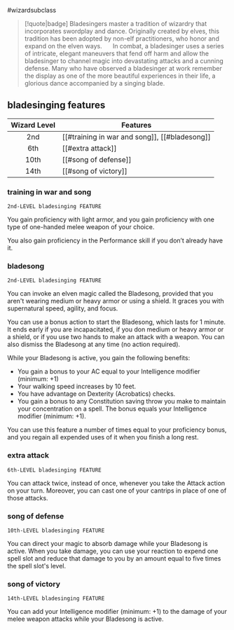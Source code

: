 #wizardsubclass

> [!quote|badge] 
> Bladesingers master a tradition of wizardry that incorporates swordplay and dance. Originally created by elves, this tradition has been adopted by non-elf practitioners, who honor and expand on the elven ways.
$\quad$ 
In combat, a bladesinger uses a series of intricate, elegant maneuvers that fend off harm and allow the bladesinger to channel magic into devastating attacks and a cunning defense. Many who have observed a bladesinger at work remember the display as one of the more beautiful experiences in their life, a glorious dance accompanied by a singing blade.
## bladesinging features
| **Wizard Level** | **Features**                                  |
| :--------------: | --------------------------------------------- |
|       2nd        | [[#training in war and song]], [[#bladesong]] |
|       6th        | [[#extra attack]]                             |
|       10th       | [[#song of defense]]                          |
|       14th       | [[#song of victory]]                          |

### training in war and song
`2nd-LEVEL bladesinging FEATURE`

You gain proficiency with light armor, and you gain proficiency with one type of one-handed melee weapon of your choice.

You also gain proficiency in the Performance skill if you don’t already have it.
### bladesong
`2nd-LEVEL bladesinging FEATURE`

You can invoke an elven magic called the Bladesong, provided that you aren't wearing medium or heavy armor or using a shield. It graces you with supernatural speed, agility, and focus.

You can use a bonus action to start the Bladesong, which lasts for 1 minute. It ends early if you are incapacitated, if you don medium or heavy armor or a shield, or if you use two hands to make an attack with a weapon. You can also dismiss the Bladesong at any time (no action required).

While your Bladesong is active, you gain the following benefits:
- You gain a bonus to your AC equal to your Intelligence modifier (minimum: +1)
- Your walking speed increases by 10 feet.
- You have advantage on Dexterity (Acrobatics) checks.
- You gain a bonus to any Constitution saving throw you make to maintain your concentration on a spell. The bonus equals your Intelligence modifier (minimum: +1).

You can use this feature a number of times equal to your proficiency bonus, and you regain all expended uses of it when you finish a long rest.
### extra attack
`6th-LEVEL bladesinging FEATURE`

You can attack twice, instead of once, whenever you take the Attack action on your turn. Moreover, you can cast one of your cantrips in place of one of those attacks.
### song of defense
`10th-LEVEL bladesinging FEATURE`

You can direct your magic to absorb damage while your Bladesong is active. When you take damage, you can use your reaction to expend one spell slot and reduce that damage to you by an amount equal to five times the spell slot's level.
### song of victory
`14th-LEVEL bladesinging FEATURE`

You can add your Intelligence modifier (minimum: +1) to the damage of your melee weapon attacks while your Bladesong is active.
